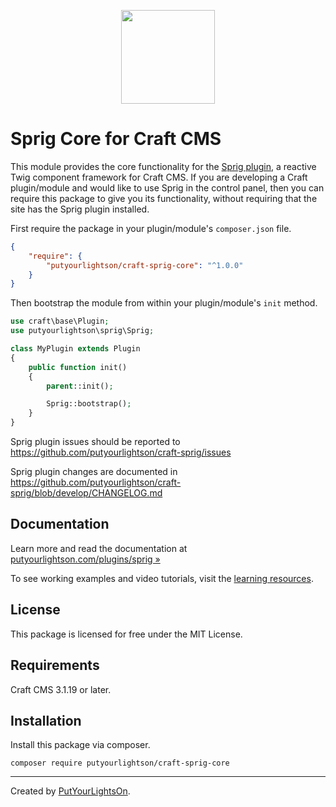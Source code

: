 <p align="center"><img width="150" src="https://raw.githubusercontent.com/putyourlightson/craft-sprig/v1/src/icon.svg"></p>

# Sprig Core for Craft CMS

This module provides the core functionality for the [Sprig plugin](https://github.com/putyourlightson/craft-sprig), a reactive Twig component framework for Craft CMS. If you are developing a Craft plugin/module and would like to use Sprig in the control panel, then you can require this package to give you its functionality, without requiring that the site has the Sprig plugin installed. 

First require the package in your plugin/module's `composer.json` file.

```json
{
    "require": {
        "putyourlightson/craft-sprig-core": "^1.0.0"
    }
}
```

Then bootstrap the module from within your plugin/module's `init` method.

```php
use craft\base\Plugin;
use putyourlightson\sprig\Sprig;

class MyPlugin extends Plugin
{
    public function init()
    {
        parent::init();

        Sprig::bootstrap();
    }
}
```

Sprig plugin issues should be reported to https://github.com/putyourlightson/craft-sprig/issues

Sprig plugin changes are documented in https://github.com/putyourlightson/craft-sprig/blob/develop/CHANGELOG.md

## Documentation

Learn more and read the documentation at [putyourlightson.com/plugins/sprig »](https://putyourlightson.com/plugins/sprig)

To see working examples and video tutorials, visit the [learning resources](https://putyourlightson.com/sprig).

## License

This package is licensed for free under the MIT License.

## Requirements

Craft CMS 3.1.19 or later.

## Installation

Install this package via composer.

```
composer require putyourlightson/craft-sprig-core
```

---

Created by [PutYourLightsOn](https://putyourlightson.com/).

